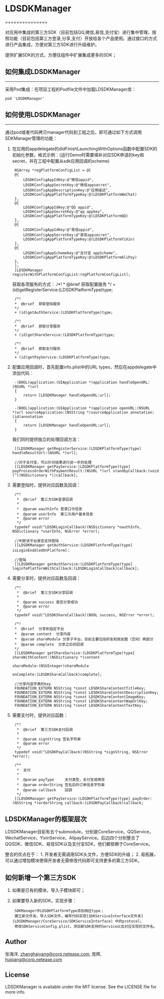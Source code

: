 # LDSDKManager
===============

对应用中集成的第三方SDK（目前包括QQ,微信,易信,支付宝）进行集中管理，按照功能（目前包括第三方登录,分享,支付）开放给各个产品使用。通过接口的方式进行产品集成，方便对第三方SDK进行升级维护。

提供扩展SDK的方式，方便往组件中扩展集成更多的SDK；


## 如何集成LDSDKManager
-------------------

采用Pod集成：在项目工程的Podfile文件中加载LDSDKManager库：

```
pod 'LDSDKManager'
```



## 如何使用LDSDKManager
---------------------------------

通过pod或者代码拷贝manager代码到工程之后，即可通过如下方式调用SDKManager管理的功能：

1. 在应用的appdelegate的didFinishLaunchingWithOptions函数中配置SDK的初始化参数，格式示例：(运行Demo时需要填补对应SDK申请的key和secret，并在工程中配置从sdk应用回调的scheme)

    	NSArray *regPlatformConfigList = @[
    	@{
    	    LDSDKConfigAppIdKey:@"微信appid",
    	    LDSDKConfigAppSecretKey:@"微信appsecret",
    	    LDSDKConfigAppDescriptionKey:@"应用描述",
    	    LDSDKConfigAppPlatformTypeKey:@(LDSDKPlatformWeChat)
    	},
    	@{
    	    LDSDKConfigAppIdKey:@"QQ appid",
    	    LDSDKConfigAppSecretKey:@"qq appkey",
    	    LDSDKConfigAppPlatformTypeKey:@(LDSDKPlatformQQ)
    	},
    	@{
    	    LDSDKConfigAppIdKey:@"易信appid",
    	    LDSDKConfigAppSecretKey:@"易信appsecret",
    	    LDSDKConfigAppPlatformTypeKey:@(LDSDKPlatformYiXin)
    	},
    	@{
    	    LDSDKConfigAppSchemeKey:@"支付宝 appScheme",
            LDSDKConfigAppPlatformTypeKey:@(LDSDKPlatformAliPay)
    	},
    	];
    	[LDSDKManager registerWithPlatformConfigList:regPlatformConfigList];

    获取各项服务的方式：
    	/*!
    	*  @brief  获取配置服务
    	*/
    	+ (id)getRegisterService:(LDSDKPlatformType)type;

    	/*!
    	*  @brief  获取登陆服务
    	*/
    	+ (id)getAuthService:(LDSDKPlatformType)type;

    	/*!
    	*  @brief  获取分享服务
    	*/
    	+ (id)getShareService:(LDSDKPlatformType)type;

    	/*!
    	*  @brief  获取支付服务
    	*/
    	+ (id)getPayService:(LDSDKPlatformType)type;

2. 配置应用回调时，首先配置info.plist中的URL types，然后在appdelegate中添加代码：

    	-(BOOL)application:(UIApplication *)application handleOpenURL:(NSURL *)url
    	{
    	    return [LDSDKManager handleOpenURL:url];
    	}
    	
    	-(BOOL)application:(UIApplication *)application openURL:(NSURL *)url sourceApplication:(NSString *)sourceApplication annotation:(id)annotation
    	{
    	    return [LDSDKManager handleOpenURL:url];
    	}

    我们同时提供独立的处理回调方法：

        [[LDSDKManager getRegisterService:(LDSDKPlatformType)type] handleResultUrl:(NSURL *)url];

        //对于支付宝，可以针对结果进行进一步的处理
        [[LDSDKManager getPayService:(LDSDKPlatformType)type] payProcessOrderWithPaymentResult:(NSURL *)url standbyCallback:(void (^)(NSDictionary *))callback];

3. 需要登陆时，提供对应函数及回调：

        /*!
         *  @brief  第三方SDK登录回调
         *
         *  @param oauthInfo 登录口令信息
         *  @param userInfo  第三方用户基本信息
         *  @param error
         */
        typedef void(^LDSDKLoginCallback)(NSDictionary *oauthInfo, NSDictionary *userInfo, NSError *error);

	    //判断该平台是否支持登陆
        [[LDSDKManager getAuthService:(LDSDKPlatformType)type] isLoginEnabledOnPlatform]；

        //登陆
        [[LDSDKManager getAuthService:(LDSDKPlatformType)type] loginToPlatformWithCallback:(LDSDKLoginCallback)callback];

4. 需要分享时，提供对应函数及回调：

        /*!
         *  @brief  第三方SDK分享回调
         *
         *  @param success 是否分享成功
         *  @param error
         */
        typedef void(^LDSDKShareCallback)(BOOL success, NSError *error);

        /*!
        *  @brief  分享到指定平台
        *  @param content  分享内容
        *  @param shareModule 分享子平台，目前主要包括好友和朋友圈（空间）两部分
        *  @param complete  分享之后的回调
        */
        [[LDSDKManager getShareService:(LDSDKPlatformType)type] shareWithContent:(NSDictionary *)content
                                                                        shareModule:(NSUInteger)shareModule
                                                                         onComplete:(LDSDKShareCallback)complete];

        //分享内容字典的key
        FOUNDATION_EXTERN NSString *const LDSDKShareContentTitleKey;
        FOUNDATION_EXTERN NSString *const LDSDKShareContentDescriptionKey;
        FOUNDATION_EXTERN NSString *const LDSDKShareContentImageKey;
        FOUNDATION_EXTERN NSString *const LDSDKShareContentWapUrlKey;
        FOUNDATION_EXTERN NSString *const LDSDKShareContentTextKey;

5. 需要支付时，提供对应函数：

        /*!
         *  @brief  第三方SDK支付回调
         *
         *  @param signString 签名字符串
         *  @param error
         */
        typedef void(^LDSDKPayCallback)(NSString *signString, NSError *error);

        /**
         *  支付
         *
         *  @param payType     支付类型，支付宝或微信
         *  @param orderString 签名后的订单信息字符串
         *  @param callback    回调
         */
        [[LDSDKManager getPayService:(LDSDKPlatformType)type] payOrder:(NSString *)orderString callback:(LDSDKPayCallback)callback;


## LDSDKManager的框架层次

>
LDSDKManager目前有五个submodule，分别是CoreService，QQService，WechatService，YixinService，AlipayService。后边四个分别整合了QQSDK、微信SDK、易信SDK以及支付宝SDK，他们都依赖于CoreService。

整合的优点在于：
        1. 开发者无需调用SDK头文件，方便SDK的升级；
        2. 易拓展，可以通过增加模块使得开发者无需修改代码即可支持更多的第三方SDK。


## 如何新增一个第三方SDK

1. 如果是已有的模块，导入子模块即可；
2. 如果要导入新的SDK，实现步骤：

        SDKManager中LDSDKPlatformType添加相应type；
        建立新文件夹，导入SDK文件，编写代码实现[SDKServiceInterface文件夹](LDSDKManager/CoreService/SDKServiceInterface) 中的protocol;
        修改SDKServiceConfig.plist，添加新SDK支持的Service以及对应实现的文件名。



## Author

张海洋, zhanghaiyang@corp.netease.com, 庞辉, huipang@corp.netease.com

## License

LDSDKManager is available under the MIT license. See the LICENSE file for more info.
